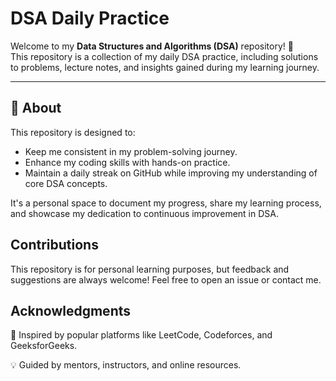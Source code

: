 # **DSA Daily Practice** 

Welcome to my **Data Structures and Algorithms (DSA)** repository! 🎯  
This repository is a collection of my daily DSA practice, including solutions to problems, lecture notes, and insights gained during my learning journey.

---

## **📖 About**

This repository is designed to:
- Keep me consistent in my problem-solving journey.  
- Enhance my coding skills with hands-on practice.  
- Maintain a daily streak on GitHub while improving my understanding of core DSA concepts.

It's a personal space to document my progress, share my learning process, and showcase my dedication to continuous improvement in DSA.


## **Contributions**
This repository is for personal learning purposes, but feedback and suggestions are always welcome! Feel free to open an issue or contact me.

## **Acknowledgments**
🌟 Inspired by popular platforms like LeetCode, Codeforces, and GeeksforGeeks.

💡 Guided by mentors, instructors, and online resources.


